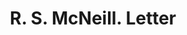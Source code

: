 ---
doi: 10.7916/D8DV2WX0
date_other: '1890'
date_other_textual: 1890-1899
form: correspondence
genre:
- Letters (correspondence)
name:
- R. S. McNeill
object_in_context_url: https://biggert.cul.columbia.edu/items/view/ave_biggert_00863
subject_hierarchical_geographic:
- New York, New York, United States
subject_name:
- R. S. McNeill
title: R. S. McNeill. Letter
sort_title: R. S. McNeill. Letter
call_number: ave_biggert_00863
coordinates:
- 40.69277777777778,-73.99027777777778
pid: ave_biggert_00863
identifiers: ave_biggert_00863
thumbnail: https://derivativo-1.library.columbia.edu/iiif/2/ldpd:345780/full/!256,256/0/native.jpg
permalink: "/items/ave_biggert_00863/"
layout: iiif-image-page
---